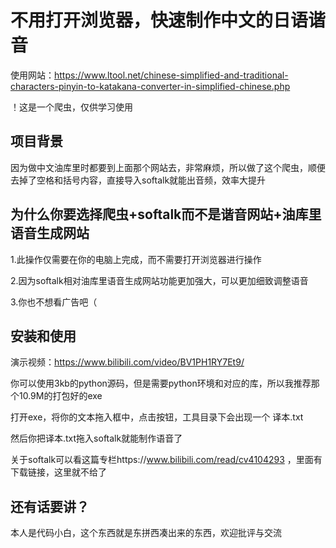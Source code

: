 # 不用打开浏览器，快速制作中文的日语谐音
使用网站：https://www.ltool.net/chinese-simplified-and-traditional-characters-pinyin-to-katakana-converter-in-simplified-chinese.php

！这是一个爬虫，仅供学习使用

## 项目背景
因为做中文油库里时都要到上面那个网站去，非常麻烦，所以做了这个爬虫，顺便去掉了空格和括号内容，直接导入softalk就能出音频，效率大提升

## 为什么你要选择爬虫+softalk而不是谐音网站+油库里语音生成网站
1.此操作仅需要在你的电脑上完成，而不需要打开浏览器进行操作

2.因为softalk相对油库里语音生成网站功能更加强大，可以更加细致调整语音

3.你也不想看广告吧（

## 安装和使用
演示视频：https://www.bilibili.com/video/BV1PH1RY7Et9/

你可以使用3kb的python源码，但是需要python环境和对应的库，所以我推荐那个10.9M的打包好的exe

打开exe，将你的文本拖入框中，点击按钮，工具目录下会出现一个 译本.txt 

然后你把译本.txt拖入softalk就能制作语音了

关于softalk可以看这篇专栏https://www.bilibili.com/read/cv4104293 ，里面有下载链接，这里就不给了

## 还有话要讲？
本人是代码小白，这个东西就是东拼西凑出来的东西，欢迎批评与交流
